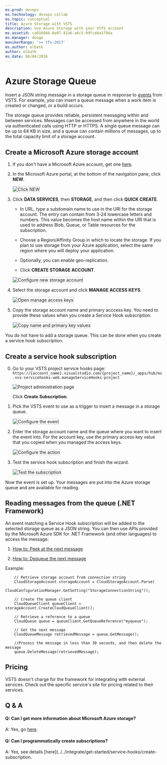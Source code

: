 ```yaml
---
ms.prod: devops
ms.technology: devops-collab
ms.topic: conceptual
title: Azure Storage with VSTS
description: Use Azure Storage with your VSTS account
ms.assetid: ca016666-8e07-42a6-a6c5-09fceba179da
ms.manager: douge
monikerRange: '>= tfs-2017'
ms.author: elbatk
author: elbatk
ms.date: 08/04/2016
---
```


# Azure Storage Queue

Insert a JSON string message in a storage queue in response to
[events](../events.md) from VSTS.
For example, you can insert a queue message when a work item is created or changed, or a build occurs.

The storage queue provides reliable, persistent messaging within and between services.
Messages can be accessed from anywhere in the world via authenticated calls using HTTP or HTTPS.
A single queue message can be up to 64 KB in size,
and a queue can contain millions of messages, up to the total capacity limit of a storage account. 

## Create a Microsoft Azure storage account

1. If you don't have a Microsoft Azure account, get one [here](http://azure.microsoft.com/).

2. In the Microsoft Azure portal, at the bottom of the navigation pane, click **NEW**.

   <img alt="Click NEW" src="./_img/azure-storage/new.png" style="border: 1px solid #CCCCCC" />

3. Click **DATA SERVICES**, then **STORAGE**, and then click **QUICK CREATE**.

   - In URL, type a subdomain name to use in the URI for the storage account.
    The entry can contain from 3-24 lowercase letters and numbers.
    This value becomes the host name within the URI that is used
    to address Blob, Queue, or Table resources for the subscription.

   - Choose a Region/Affinity Group in which to locate the storage.
    If you plan to use storage from your Azure application,
    select the same region where you will deploy your application.

   - Optionally, you can enable geo-replication.

   - Click **CREATE STORAGE ACCOUNT**.

   <img alt="Configure new storage account" src="./_img/azure-storage/create-storage-account.png" style="border: 1px solid #CCCCCC" />

4. Select the storage account and click **MANAGE ACCESS KEYS**.

   <img alt="Open manage access keys" src="./_img/azure-storage/manage-access-keys.png" style="border: 1px solid #CCCCCC" />

5. Copy the storage account name and primary acccess key.
You need to provide these values when you create a Service Hook subscription.

   <img alt="Copy name and primary key values" src="./_img/azure-storage/access-keys.png" style="border: 1px solid #CCCCCC" />

You do not have to add a storage queue.
This can be done when you create a service hook subscription.

## Create a service hook subscription

0. Go to your VSTS project service hooks page: `https://{account_name}.visualstudio.com/{project_name}/_apps/hub/ms.vss-servicehooks-web.manageServiceHooks-project`

	![Project administration page](./_img/add-service-hook.png)

	Click **Create Subscription**.

3. Pick the VSTS event to use as a trigger to insert a message in a storage queue.

   <img alt="Configure the event" src="./_img/azure-storage/configure-event.png" style="border: 1px solid #CCCCCC" />

4. Enter the storage account name and the queue where you want to insert the event into. For the account key, use the primary access key value that you copied when you managed the access keys.

   <img alt="Configure the action" src="./_img/azure-storage/configure-action.png" style="border: 1px solid #CCCCCC" />

5. Test the service hook subscription and finish the wizard.

   <img alt="Test the subscription" src="./_img/azure-storage/test.png" style="border: 1px solid #CCCCCC" />

Now the event is set up.
Your messages are put into the Azure storage queue and are available for reading.

## Reading messages from the queue (.NET Framework)

An event matching a Service Hook subscription will be added
to the selected storage queue as a JSON string.
You can then use APIs provided by the Microsoft Azure SDK
for .NET Framework (and other languages) to access the message:

1. [How to: Peek at the next message](http://www.windowsazure.com/en-us/develop/net/how-to-guides/queue-service/#peek-message)

2. [How to: Dequeue the next message](http://www.windowsazure.com/en-us/develop/net/how-to-guides/queue-service/#get-message)

Example:

```
    // Retrieve storage account from connection string
    CloudStorageAccount storageAccount = CloudStorageAccount.Parse(
        CloudConfigurationManager.GetSetting("StorageConnectionString"));

    // Create the queue client
    CloudQueueClient queueClient = storageAccount.CreateCloudQueueClient();

    // Retrieve a reference to a queue
    CloudQueue queue = queueClient.GetQueueReference("myqueue");

    // Get the next message
    CloudQueueMessage retrievedMessage = queue.GetMessage();

    //Process the message in less than 30 seconds, and then delete the message
    queue.DeleteMessage(retrievedMessage);
```

## Pricing
VSTS doesn't charge for the framework for integrating with external services. Check out the specific service's site
for pricing related to their services. 

## Q & A

<!-- BEGINSECTION class="m-qanda" -->

#### Q: Can I get more information about Microsoft Azure storage?

A: Yes, go [here](http://azure.microsoft.com/en-us/documentation/articles/storage-dotnet-how-to-use-queues/).

#### Q: Can I programmatically create subscriptions?

A: Yes, see details [here](../../integrate/get-started/service-hooks/create-subscription.

<!-- ENDSECTION -->